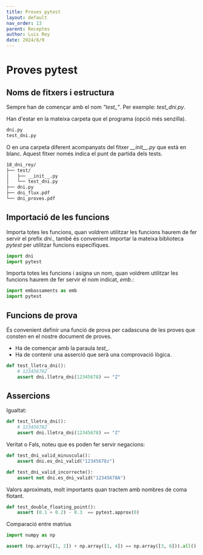 ```yaml
---
title: Proves pytest
layout: default
nav_order: 13
parent: Receptes
author: Luis Rey
date: 2024/8/9
---
```


# Proves pytest

## Noms de fitxers i estructura

Sempre han de començar amb el nom *"test_"*. Per exemple: *test_dni.py*.

Han d'estar en la mateixa carpeta que el programa (opció més senzilla).

```txt
dni.py
test_dni.py
```

O en una carpeta diferent acompanyats del fitxer  *\_\_init__.py* que està en blanc. Aquest fitxer només indica el punt de partida dels tests.

```txt
18_dni_rey/
├── test/
│   ├── __init__.py
│   └── test_dni.py
├── dni.py
├── dni_flux.pdf
└── dni_proves.pdf
```

## Importació de les funcions

Importa totes les funcions, quan voldrem utilitzar les funcions haurem de fer servir el prefix *dni.*, també és convenient importar la mateixa biblioteca *pytest* per utilitzar funcions específiques.

```python
import dni
import pytest
```

Importa totes les funcions i asigna un nom, quan voldrem utilitzar les funcions haurem de fer servir el nom indicat, *emb.*:

```python
import embassaments as emb
import pytest
```

## Funcions de prova

És convenient definir una funció de prova per cadascuna de les proves que consten en el nostre document de proves.

- Ha de començar amb la paraula *test_*.
- Ha de contenir una asserció que serà una comprovació lògica.

```py
def test_lletra_dni():
    # 12345678Z
    assert dni.lletra_dni(12345678) == "Z"
```

## Assercions

Igualtat:

```py
def test_lletra_dni():
    # 12345678Z
    assert dni.lletra_dni(12345678) == "Z"
```

Veritat o Fals, noteu que es poden fer servir negacions:

```py
def test_dni_valid_minuscula():
    assert dni.es_dni_valid("12345678z")

def test_dni_valid_incorrecte():
    assert not dni.es_dni_valid("12345678A")
```

Valors aproximats, molt importants quan tractem amb nombres de coma flotant.

```py
def test_double_floating_point():
    assert (0.1 + 0.2) - 0.3  == pytest.approx(0)
```

Comparació entre matrius

```py
import numpy as np

assert (np.array([1, 2]) + np.array([1, 4]) == np.array([3, 6])).all()
```
